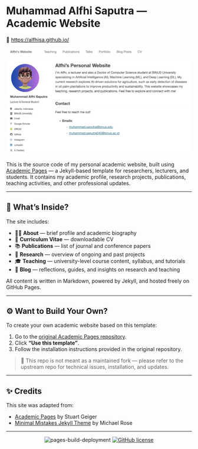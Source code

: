 # Muhammad Alfhi Saputra — Academic Website

📍 https://alfhisa.github.io/

![Website Screenshot](images/home-alfhi.png) 

This is the source code of my personal academic website, built using [Academic Pages](https://academicpages.github.io/) — a Jekyll-based template for researchers, lecturers, and students. It contains my academic profile, research projects, publications, teaching activities, and other professional updates.

---

## 📌 What’s Inside?

The site includes:

- 🧑‍🏫 **About** — brief profile and academic biography  
- 📄 **Curriculum Vitae** — downloadable CV  
- 📚 **Publications** — list of journal and conference papers  
- 💼 **Research** — overview of ongoing and past projects  
- 🎓 **Teaching** — university-level course content, syllabus, and tutorials  
- 📝 **Blog** — reflections, guides, and insights on research and teaching  

All content is written in Markdown, powered by Jekyll, and hosted freely on GitHub Pages.

---

## ⚙️ Want to Build Your Own?

To create your own academic website based on this template:

1. Go to the [original Academic Pages repository](https://github.com/academicpages/academicpages.github.io).
2. Click **“Use this template”**.
3. Follow the installation instructions provided in the original repository.

> 📌 This repo is not meant as a maintained fork — please refer to the upstream repo for technical issues, installation, and updates.

---

## ✨ Credits

This site was adapted from:
- [Academic Pages](https://github.com/academicpages/academicpages.github.io) by Stuart Geiger  
- [Minimal Mistakes Jekyll Theme](https://mmistakes.github.io/minimal-mistakes/) by Michael Rose

---

<div align="center">
    
![pages-build-deployment](https://github.com/alfhisa/alfhisa.github.io/actions/workflows/pages/pages-build-deployment/badge.svg)
[![GitHub license](https://img.shields.io/github/license/academicpages/academicpages.github.io?color=blue)](https://github.com/alfhisa/alfhisa.github.io/blob/main/LICENSE)

</div>
